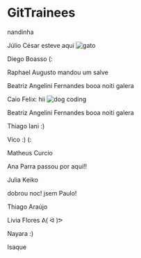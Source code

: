 # GitTrainees
nandinha
  
Júlio César esteve aqui  ![gato](https://i.imgur.com/ZIvW4ZR.png)

Diego Boasso (:

Raphael Augusto mandou um salve

Beatriz Angelini Fernandes booa noiti galera

Caio Felix: hii ![dog coding](https://i.imgur.com/rLKSXwz.png)

Beatriz Angelini Fernandes booa noiti galera 

Thiago Iani :) 

Vico :) (: 

Matheus Curcio

Ana Parra passou por aqui!!

Julia Keiko

dobrou noc! jsem Paulo!

Thiago Araújo

Livia Flores ᕕ( ᐛ )ᕗ

Nayara :)

Isaque